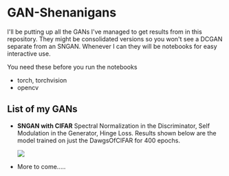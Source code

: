 # GAN-Shenanigans

I'll be putting up all the GANs I've managed to get results from in this repository. They might be consolidated versions so you won't see a DCGAN separate from an SNGAN. Whenever I can they will be
notebooks for easy interactive use.

You need these before you run the notebooks
* torch, torchvision
* opencv

## List of my GANs
* **SNGAN with CIFAR**
	Spectral Normalization in the Discriminator, Self Modulation in the Generator, Hinge Loss.
	Results shown below are the model trained on just the DawgsOfCIFAR for 400 epochs.

	![](https://github.com/krishnan-meep/GAN-Shenanigans/images_results/cifar_dog_400.png)

* More to come.....